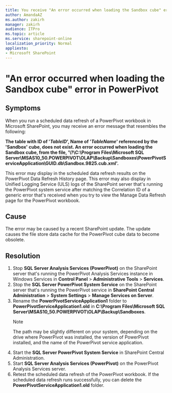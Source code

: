 ```yaml
---
title: You receive "An error occurred when loading the Sandbox cube" error in PowerPivot for SharePoint 
author: AmandaAZ
ms.author: zakirh
manager: zakirh
audience: ITPro
ms.topic: article
ms.service: sharepoint-online
localization_priority: Normal
appliesto:
- Microsoft SharePoint
---
```


# "An error occurred when loading the Sandbox cube" error in PowerPivot

## Symptoms

When you run a scheduled data refresh of a PowerPivot workbook in Microsoft SharePoint, you may receive an error message that resembles the following:

**The table with ID of '*TableID*', Name of '*TableName*' referenced by the 'Sandbox' cube, does not exist. An error occurred when loading the Sandbox cube, from the file, '\\?\C:\Program Files\Microsoft SQL Server\MSAS10_50.POWERPIVOT\OLAP\Backup\Sandboxes\PowerPivotServiceApplication\GUID.db\Sandbox.9825.cub.xml'.**

This error may display in the scheduled data refresh results on the PowerPivot Data Refresh History page. This error may also display in Unified Logging Service (ULS) logs of the SharePoint server that's running the PowerPivot system service after matching the Correlation ID of a generic error that's received when you try to view the Manage Data Refresh page for the PowerPivot workbook.

## Cause

The error may be caused by a recent SharePoint update. The update causes the file store data cache for the PowerPivot cube data to become obsolete.

## Resolution

1. Stop **SQL Server Analysis Services (PowerPivot)** on the SharePoint server that's running the PowerPivot Analysis Services instance in Windows Services in **Control Panel** > **Administrative Tools** > **Services**.
1. Stop the **SQL Server PowerPivot System Service** on the SharePoint server that's running the PowerPivot service in **SharePoint Central Administration** > **System Settings** > **Manage Services on Server**.
1. Rename the **PowerPivotServiceApplication1** folder to **PowerPivotServiceApplication1.old** in **C:\Program Files\Microsoft SQL Server\MSAS10_50.POWERPIVOT\OLAP\Backup\Sandboxes**.
   > [!NOTE]
   > The path may be slightly different on your system, depending on the drive where PowerPivot was installed, the version of PowerPivot installed, and the name of the PowerPivot service application.
1. Start the **SQL Server PowerPivot System Service** in SharePoint Central Administration.
1. Start **SQL Server Analysis Services (PowerPivot)** on the PowerPivot Analysis Services server.
1. Retest the scheduled data refresh of the PowerPivot workbook. If the scheduled data refresh runs successfully, you can delete the **PowerPivotServiceApplication1.old** folder.